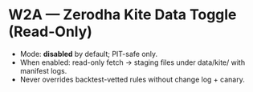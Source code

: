 ﻿# W2A — Zerodha Kite Data Toggle (Read-Only)
- Mode: **disabled** by default; PIT-safe only.
- When enabled: read-only fetch -> staging files under data/kite/ with manifest logs.
- Never overrides backtest-vetted rules without change log + canary.
